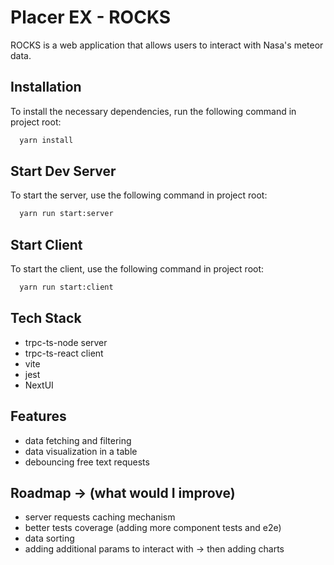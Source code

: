 # Placer EX - ROCKS

ROCKS is a web application that allows users to interact with Nasa's meteor data.

## Installation

To install the necessary dependencies, run the following command in project root:

```bash
  yarn install
```

## Start Dev Server

To start the server, use the following command in project root:

```bash
  yarn run start:server
```

## Start Client

To start the client, use the following command in project root:

```bash
  yarn run start:client
```

## Tech Stack

- trpc-ts-node server
- trpc-ts-react client
- vite
- jest
- NextUI

## Features

- data fetching and filtering
- data visualization in a table 
- debouncing free text requests

## Roadmap -> (what would I improve) 

- server requests caching mechanism
- better tests coverage (adding more component tests and e2e)
- data sorting
- adding additional params to interact with -> then adding charts
